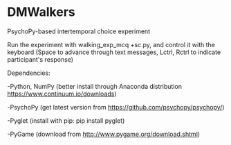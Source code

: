 # DMWalkers
PsychoPy-based intertemporal choice experiment

Run the experiment with walking_exp_mcq +sc.py, and control it with the keyboard (Space to advance through text messages, Lctrl, Rctrl to indicate participant's response)

Dependencies:

-Python, NumPy (better install through Anaconda distribution https://www.continuum.io/downloads)

-PsychoPy (get latest version from https://github.com/psychopy/psychopy/)

-Pyglet (install with pip: pip install pyglet)

-PyGame (download from http://www.pygame.org/download.shtml)
